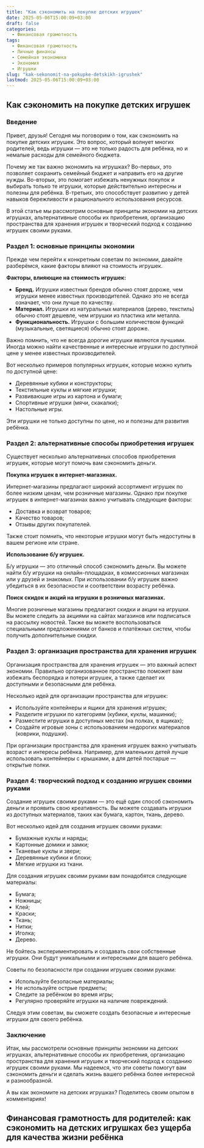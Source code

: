 ```yaml
---
title: "Как сэкономить на покупке детских игрушек"
date: 2025-05-06T15:00:09+03:00
draft: false
categories:
  - Финансовая грамотность
tags:
  - Финансовая грамотность
  - Личные финансы
  - Семейная экономика
  - Экономия
  - Игрушки
slug: "kak-sekonomit-na-pokupke-detskikh-igrushek"
lastmod: 2025-05-06T15:00:09+03:00
---
```


## Как сэкономить на покупке детских игрушек

### Введение

Привет, друзья! Сегодня мы поговорим о том, как сэкономить на покупке детских игрушек. Это вопрос, который волнует многих родителей, ведь игрушки — это не только радость для ребёнка, но и немалые расходы для семейного бюджета.

Почему же так важно экономить на игрушках? Во-первых, это позволяет сохранить семейный бюджет и направить его на другие нужды. Во-вторых, это помогает избежать ненужных покупок и выбирать только те игрушки, которые действительно интересны и полезны для ребёнка. В-третьих, это способствует развитию у детей навыков бережливости и рационального использования ресурсов.

В этой статье мы рассмотрим основные принципы экономии на детских игрушках, альтернативные способы их приобретения, организацию пространства для хранения игрушек и творческий подход к созданию игрушек своими руками.

### Раздел 1: основные принципы экономии

Прежде чем перейти к конкретным советам по экономии, давайте разберёмся, какие факторы влияют на стоимость игрушек.

**Факторы, влияющие на стоимость игрушек:**

* **Бренд.** Игрушки известных брендов обычно стоят дороже, чем игрушки менее известных производителей. Однако это не всегда означает, что они лучше по качеству.
* **Материал.** Игрушки из натуральных материалов (дерево, текстиль) обычно стоят дешевле, чем игрушки из пластика или металла.
* **Функциональность.** Игрушки с большим количеством функций (музыкальные, светящиеся) обычно стоят дороже.

Важно помнить, что не всегда дорогие игрушки являются лучшими. Иногда можно найти качественные и интересные игрушки по доступной цене у менее известных производителей.

Вот несколько примеров популярных игрушек, которые можно купить по доступной цене:

* Деревянные кубики и конструкторы;
* Текстильные куклы и мягкие игрушки;
* Развивающие игры из картона и бумаги;
* Спортивные игрушки (мячи, скакалки);
* Настольные игры.

Эти игрушки не только доступны по цене, но и полезны для развития ребёнка.

### Раздел 2: альтернативные способы приобретения игрушек

Существует несколько альтернативных способов приобретения игрушек, которые могут помочь вам сэкономить деньги.

**Покупка игрушек в интернет-магазинах.**

Интернет-магазины предлагают широкий ассортимент игрушек по более низким ценам, чем розничные магазины. Однако при покупке игрушек в интернет-магазинах важно учитывать следующие факторы:

* Доставка и возврат товаров;
* Качество товаров;
* Отзывы других покупателей.

Также стоит помнить, что некоторые игрушки могут быть недоступны в вашем регионе или стране.

**Использование б/у игрушек.**

Б/у игрушки — это отличный способ сэкономить деньги. Вы можете найти б/у игрушки на онлайн-площадках, в комиссионных магазинах или у друзей и знакомых. При использовании б/у игрушек важно убедиться в их безопасности и соответствии возрасту ребёнка.

**Поиск скидок и акций на игрушки в розничных магазинах.**

Многие розничные магазины предлагают скидки и акции на игрушки. Вы можете следить за акциями на сайтах магазинов или подписаться на рассылку новостей. Также вы можете воспользоваться специальными предложениями от банков и платёжных систем, чтобы получить дополнительные скидки.

### Раздел 3: организация пространства для хранения игрушек

Организация пространства для хранения игрушек — это важный аспект экономии. Правильно организованное пространство поможет вам избежать беспорядка и потери игрушек, а также сделает их доступными и безопасными для ребёнка.

Несколько идей для организации пространства для игрушек:

* Используйте контейнеры и ящики для хранения игрушек;
* Разделите игрушки по категориям (кубики, куклы, машинки);
* Разместите игрушки в доступных местах (на полках, в ящиках);
* Создайте игровые зоны с использованием недорогих материалов (коврики, подушки).

При организации пространства для хранения игрушек важно учитывать возраст и интересы ребёнка. Например, для маленьких детей лучше использовать контейнеры с крышками, а для детей постарше — открытые полки.

### Раздел 4: творческий подход к созданию игрушек своими руками

Создание игрушек своими руками — это ещё один способ сэкономить деньги и проявить свою креативность. Вы можете создавать игрушки из доступных материалов, таких как бумага, картон, ткань, дерево.

Вот несколько идей для создания игрушек своими руками:

* Бумажные куклы и наряды;
* Картонные домики и замки;
* Тканевые куклы и звери;
* Деревянные кубики и блоки;
* Мягкие игрушки из ткани.

Для создания игрушек своими руками вам понадобятся следующие материалы:

* Бумага;
* Ножницы;
* Клей;
* Краски;
* Ткань;
* Нитки;
* Иголка;
* Дерево.

Не бойтесь экспериментировать и создавать свои собственные игрушки. Они будут уникальными и интересными для вашего ребёнка.

Советы по безопасности при создании игрушек своими руками:

* Используйте безопасные материалы;
* Не используйте острые предметы;
* Следите за ребёнком во время игры;
* Регулярно проверяйте игрушки на наличие повреждений.

Следуя этим советам, вы сможете создать безопасные и интересные игрушки для своего ребёнка.

### Заключение

Итак, мы рассмотрели основные принципы экономии на детских игрушках, альтернативные способы их приобретения, организацию пространства для хранения игрушек и творческий подход к созданию игрушек своими руками. Мы надеемся, что эти советы помогут вам сэкономить деньги и сделать жизнь вашего ребёнка более интересной и разнообразной.

А вы как экономите на детских игрушках? Поделитесь своим опытом в комментариях!

## Финансовая грамотность для родителей: как сэкономить на детских игрушках без ущерба для качества жизни ребёнка
